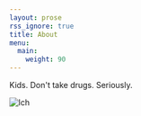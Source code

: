 ```yaml
---
layout: prose
rss_ignore: true
title: About
menu:
  main:
    weight: 90
---
```


Kids. Don't take drugs. Seriously.

![Ich](/images/icke.jpg)